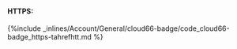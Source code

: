 <!--  usedin: [ _general/account/cloud66-badge.md] -->

#### HTTPS:



{%include _inlines/Account/General/cloud66-badge/code_cloud66-badge_https-tahrefhtt.md %}



